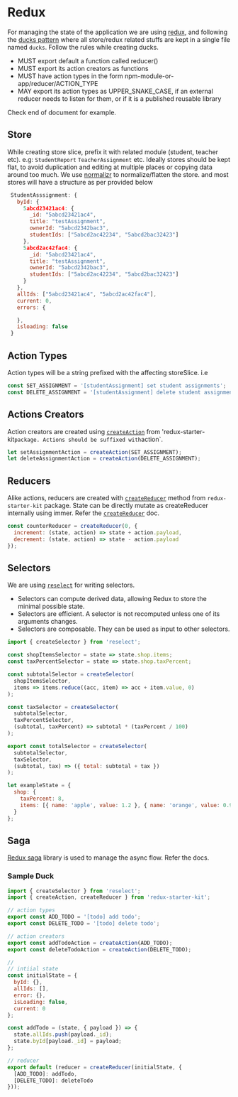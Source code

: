 # Redux

For managing the state of the application we are using [redux](https://redux.js.org/), and following the [ducks pattern](https://github.com/erikras/ducks-modular-redux) where all store/redux related stuffs are kept in a single file named `ducks`. Follow the rules while creating ducks.

- MUST export default a function called reducer()
- MUST export its action creators as functions
- MUST have action types in the form npm-module-or-app/reducer/ACTION_TYPE
- MAY export its action types as UPPER_SNAKE_CASE, if an external reducer needs to listen for them, or if it is a published reusable library

Check end of document for example.

## Store

While creating store slice, prefix it with related module (student, teacher etc). e.g: `StudentReport` `TeacherAssignment` etc.
Ideally stores should be kept flat, to avoid duplication and editing at multiple places or copying data around too much. We use
[normalizr](https://github.com/paularmstrong/normalizr) to normalize/flatten the store. and most stores will have a structure as per
provided below

```js
 StudentAsssignment: {
   byId: {
     5abcd23421ac4: {
       _id: "5abcd23421ac4",
       title: "testAssignment",
       ownerId: "5abcd2342bac3",
       studentIds: ["5abcd2ac42234", "5abcd2bac32423"]
     },
     5abcd2ac42fac4: {
       _id: "5abcd23421ac4",
       title: "testAssignment",
       ownerId: "5abcd2342bac3",
       studentIds: ["5abcd2ac42234", "5abcd2bac32423"]
     }
   },
   allIds: ["5abcd23421ac4", "5abcd2ac42fac4"],
   current: 0,
   errors: {

   },
   isloading: false
 }
```

## Action Types

Action types will be a string prefixed with the affecting storeSlice. i.e

```js
const SET_ASSIGNMENT = '[studentAssignment] set student assignments';
const DELETE_ASSIGNMENT = '[studentAssignment] delete student assignment';
```

## Actions Creators

Action creators are created using [`createAction`](https://github.com/reduxjs/redux-starter-kit/blob/master/docs/api/createAction.md) from 'redux-starter-kit`package. Actions should be suffixed with`action`.

```js
let setAssignmentAction = createAction(SET_ASSIGNMENT);
let deleteAssignmentAction = createAction(DELETE_ASSIGNMENT);
```

## Reducers

Alike actions, reducers are created with [`createReducer`](https://github.com/reduxjs/redux-starter-kit/blob/master/docs/api/createReducer.md) method from `redux-starter-kit` package. State can be directly mutate as createReducer internally using immer. Refer the [`createReducer`](https://github.com/reduxjs/redux-starter-kit/blob/master/docs/api/createReducer.md) doc.

```js
const counterReducer = createReducer(0, {
  increment: (state, action) => state + action.payload,
  decrement: (state, action) => state - action.payload
});
```

## Selectors

We are using [`reselect`](https://github.com/reduxjs/reselect#readme) for writing selectors.

- Selectors can compute derived data, allowing Redux to store the minimal possible state.
- Selectors are efficient. A selector is not recomputed unless one of its arguments changes.
- Selectors are composable. They can be used as input to other selectors.

```js
import { createSelector } from 'reselect';

const shopItemsSelector = state => state.shop.items;
const taxPercentSelector = state => state.shop.taxPercent;

const subtotalSelector = createSelector(
  shopItemsSelector,
  items => items.reduce((acc, item) => acc + item.value, 0)
);

const taxSelector = createSelector(
  subtotalSelector,
  taxPercentSelector,
  (subtotal, taxPercent) => subtotal * (taxPercent / 100)
);

export const totalSelector = createSelector(
  subtotalSelector,
  taxSelector,
  (subtotal, tax) => ({ total: subtotal + tax })
);

let exampleState = {
  shop: {
    taxPercent: 8,
    items: [{ name: 'apple', value: 1.2 }, { name: 'orange', value: 0.95 }]
  }
};
```

## Saga

[Redux saga](https://redux-saga.js.org/) library is used to manage the async flow. Refer the docs.

### Sample Duck

```js
import { createSelector } from 'reselect';
import { createAction, createReducer } from 'redux-starter-kit';

// action types
export const ADD_TODO = '[todo] add todo';
export const DELETE_TODO = '[todo] delete todo';

// action creators
export const addTodoAction = createAction(ADD_TODO);
export const deleteTodoAction = createAction(DELETE_TODO);

//
// intiial state
const initialState = {
  byId: {},
  allIds: [],
  error: {},
  isLoading: false,
  current: 0
};

const addTodo = (state, { payload }) => {
  state.allIds.push(payload._id);
  state.byId[payload._id] = payload;
};

// reducer
export default (reducer = createReducer(initialState, {
  [ADD_TODO]: addTodo,
  [DELETE_TODO]: deleteTodo
}));
```
